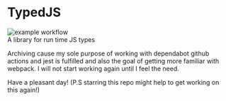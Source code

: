 # TypedJS
![example workflow](https://github.com/Borrus-sudo/TypedJS/actions/workflows/test.yml/badge.svg)
<br>
A library for run time JS types

Archiving cause my sole purpose of working with dependabot github actions and jest is fulfilled and also the goal of getting more familiar with webpack. I will not start working again until I feel the need.

Have a pleasant day!
(P.S starring this repo might help to get working on this again!)
